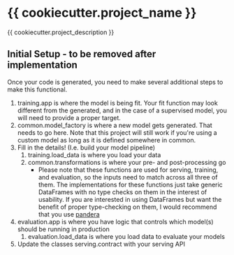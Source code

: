 # {{ cookiecutter.project_name }}

{{ cookiecutter.project_description }}

## Initial Setup - to be removed after implementation

Once your code is generated, you need to make several additional steps to make this functional.

1) training.app is where the model is being fit. Your fit function may look different from the generated, and in the case of a supervised model, you will need to provide a proper target.
2) common.model_factory is where a new model gets generated. That needs to go here. Note that this project will still work if you're using a custom model as long as it is defined somewhere in common.
3) Fill in the details! (I.e. build your model pipeline)
    1) training.load_data is where you load your data
    2) common.transformations is where your pre- and post-processing go
        * Please note that these functions are used for serving, training, and evaluation, so the inputs need to match across all three of them. The implementations for these functions just take generic DataFrames with no type checks on them in the interest of usability. If you are interested in using DataFrames but want the benefit of proper type-checking on them, I would recommend that you use [pandera](https://pandera.readthedocs.io/en/stable/)
4) evaluation.app is where you have logic that controls which model(s) should be running in production
    1) evaluation.load_data is where you load data to evaluate your models
5) Update the classes serving.contract with your serving API